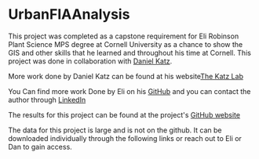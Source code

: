 # UrbanFIAAnalysis

This project was completed as a capstone requirement for Eli Robinson Plant Science MPS degree at Cornell University as a chance to show the GIS and other skills that he  learned and  throughout his time at Cornell. This project was done in collaboration with [Daniel Katz](https://cals.cornell.edu/daniel-katz).

More work done by Daniel Katz can be found at his website[The Katz Lab](https://www.thekatzlab.com/)

You Can find more work Done by Eli on his [GitHub](https://github.com/Eli-Robinson) and you can contact the author through [LinkedIn](https://www.linkedin.com/in/eli-robinson/)

The results for this project can be found at the project's [GitHub website](https://eli-robinson.github.io/UrbanFIAAnalysis/)

The data for this project is large and is not on the github. It can be downloaded individually through the following links or reach out to Eli or Dan to gain access.
